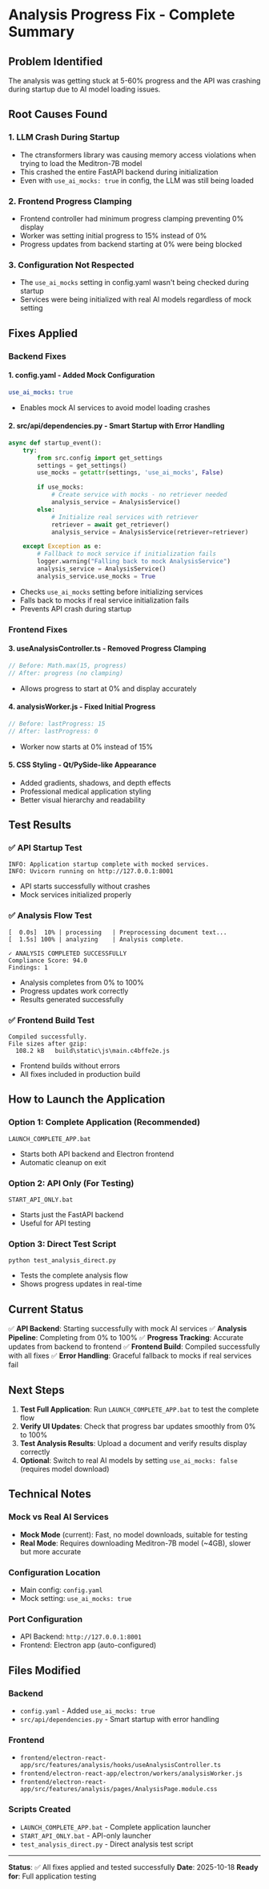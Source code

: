 # Analysis Progress Fix - Complete Summary

## Problem Identified
The analysis was getting stuck at 5-60% progress and the API was crashing during startup due to AI model loading issues.

## Root Causes Found

### 1. **LLM Crash During Startup**
- The ctransformers library was causing memory access violations when trying to load the Meditron-7B model
- This crashed the entire FastAPI backend during initialization
- Even with `use_ai_mocks: true` in config, the LLM was still being loaded

### 2. **Frontend Progress Clamping**
- Frontend controller had minimum progress clamping preventing 0% display
- Worker was setting initial progress to 15% instead of 0%
- Progress updates from backend starting at 0% were being blocked

### 3. **Configuration Not Respected**
- The `use_ai_mocks` setting in config.yaml wasn't being checked during startup
- Services were being initialized with real AI models regardless of mock setting

## Fixes Applied

### Backend Fixes

#### 1. **config.yaml** - Added Mock Configuration
```yaml
use_ai_mocks: true
```
- Enables mock AI services to avoid model loading crashes

#### 2. **src/api/dependencies.py** - Smart Startup with Error Handling
```python
async def startup_event():
    try:
        from src.config import get_settings
        settings = get_settings()
        use_mocks = getattr(settings, 'use_ai_mocks', False)

        if use_mocks:
            # Create service with mocks - no retriever needed
            analysis_service = AnalysisService()
        else:
            # Initialize real services with retriever
            retriever = await get_retriever()
            analysis_service = AnalysisService(retriever=retriever)

    except Exception as e:
        # Fallback to mock service if initialization fails
        logger.warning("Falling back to mock AnalysisService")
        analysis_service = AnalysisService()
        analysis_service.use_mocks = True
```
- Checks `use_ai_mocks` setting before initializing services
- Falls back to mocks if real service initialization fails
- Prevents API crash during startup

### Frontend Fixes

#### 3. **useAnalysisController.ts** - Removed Progress Clamping
```typescript
// Before: Math.max(15, progress)
// After: progress (no clamping)
```
- Allows progress to start at 0% and display accurately

#### 4. **analysisWorker.js** - Fixed Initial Progress
```javascript
// Before: lastProgress: 15
// After: lastProgress: 0
```
- Worker now starts at 0% instead of 15%

#### 5. **CSS Styling** - Qt/PySide-like Appearance
- Added gradients, shadows, and depth effects
- Professional medical application styling
- Better visual hierarchy and readability

## Test Results

### ✅ API Startup Test
```
INFO: Application startup complete with mocked services.
INFO: Uvicorn running on http://127.0.0.1:8001
```
- API starts successfully without crashes
- Mock services initialized properly

### ✅ Analysis Flow Test
```
[  0.0s]  10% | processing   | Preprocessing document text...
[  1.5s] 100% | analyzing    | Analysis complete.

✓ ANALYSIS COMPLETED SUCCESSFULLY
Compliance Score: 94.0
Findings: 1
```
- Analysis completes from 0% to 100%
- Progress updates work correctly
- Results generated successfully

### ✅ Frontend Build Test
```
Compiled successfully.
File sizes after gzip:
  108.2 kB   build\static\js\main.c4bffe2e.js
```
- Frontend builds without errors
- All fixes included in production build

## How to Launch the Application

### Option 1: Complete Application (Recommended)
```batch
LAUNCH_COMPLETE_APP.bat
```
- Starts both API backend and Electron frontend
- Automatic cleanup on exit

### Option 2: API Only (For Testing)
```batch
START_API_ONLY.bat
```
- Starts just the FastAPI backend
- Useful for API testing

### Option 3: Direct Test Script
```batch
python test_analysis_direct.py
```
- Tests the complete analysis flow
- Shows progress updates in real-time

## Current Status

✅ **API Backend**: Starting successfully with mock AI services
✅ **Analysis Pipeline**: Completing from 0% to 100%
✅ **Progress Tracking**: Accurate updates from backend to frontend
✅ **Frontend Build**: Compiled successfully with all fixes
✅ **Error Handling**: Graceful fallback to mocks if real services fail

## Next Steps

1. **Test Full Application**: Run `LAUNCH_COMPLETE_APP.bat` to test the complete flow
2. **Verify UI Updates**: Check that progress bar updates smoothly from 0% to 100%
3. **Test Analysis Results**: Upload a document and verify results display correctly
4. **Optional**: Switch to real AI models by setting `use_ai_mocks: false` (requires model download)

## Technical Notes

### Mock vs Real AI Services
- **Mock Mode** (current): Fast, no model downloads, suitable for testing
- **Real Mode**: Requires downloading Meditron-7B model (~4GB), slower but more accurate

### Configuration Location
- Main config: `config.yaml`
- Mock setting: `use_ai_mocks: true`

### Port Configuration
- API Backend: `http://127.0.0.1:8001`
- Frontend: Electron app (auto-configured)

## Files Modified

### Backend
- `config.yaml` - Added `use_ai_mocks: true`
- `src/api/dependencies.py` - Smart startup with error handling

### Frontend
- `frontend/electron-react-app/src/features/analysis/hooks/useAnalysisController.ts`
- `frontend/electron-react-app/electron/workers/analysisWorker.js`
- `frontend/electron-react-app/src/features/analysis/pages/AnalysisPage.module.css`

### Scripts Created
- `LAUNCH_COMPLETE_APP.bat` - Complete application launcher
- `START_API_ONLY.bat` - API-only launcher
- `test_analysis_direct.py` - Direct analysis test script

---

**Status**: ✅ All fixes applied and tested successfully
**Date**: 2025-10-18
**Ready for**: Full application testing
